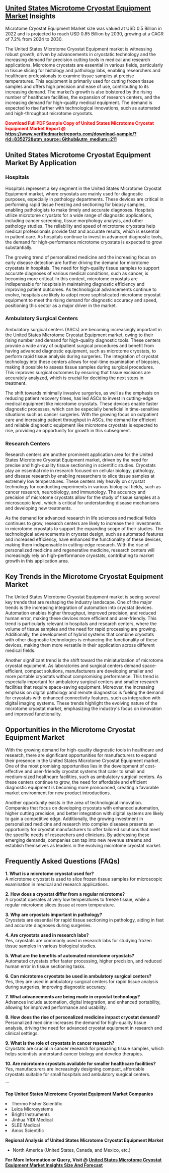<h2><a href="https://www.verifiedmarketreports.com/download-sample/?rid=835272&amp;utm_source=Github&amp;utm_medium=211" target="_blank">United States Microtome Cryostat Equipment Market</a> Insights</h2><p>Microtome Cryostat Equipment Market size was valued at USD 0.5 Billion in 2022 and is projected to reach USD 0.85 Billion by 2030, growing at a CAGR of 7.2% from 2024 to 2030.</p><p><p>The United States Microtome Cryostat Equipment market is witnessing robust growth, driven by advancements in cryostatic technology and the increasing demand for precision cutting tools in medical and research applications. Microtome cryostats are essential in various fields, particularly in tissue slicing for histology and pathology labs, enabling researchers and healthcare professionals to examine tissue samples at precise temperatures. This equipment is primarily used for cutting frozen tissue samples and offers high precision and ease of use, contributing to its increasing demand. The market’s growth is also bolstered by the rising number of healthcare facilities, the expansion of research centers, and the increasing demand for high-quality medical equipment. The demand is expected to rise further with technological innovations, such as automated and high-throughput microtome cryostats. <strong><p><span class=""><span style="color: #ff0000;"><strong>Download Full PDF Sample Copy of United States Microtome Cryostat Equipment Market Report</strong> @ </span><a href="https://www.verifiedmarketreports.com/download-sample/?rid=835272&amp;utm_source=Github&amp;utm_medium=211" target="_blank">https://www.verifiedmarketreports.com/download-sample/?rid=835272&amp;utm_source=Github&amp;utm_medium=211</a></span></p></strong></p><h2>United States Microtome Cryostat Equipment Market By Application</h2><h3>Hospitals</h3><p>Hospitals represent a key segment in the United States Microtome Cryostat Equipment market, where cryostats are mainly used for diagnostic purposes, especially in pathology departments. These devices are critical in performing rapid tissue freezing and sectioning for biopsy samples, enabling pathologists to make timely and accurate diagnoses. Hospitals utilize microtome cryostats for a wide range of diagnostic applications, including cancer screening, tissue morphology analysis, and other pathology studies. The reliability and speed of microtome cryostats help medical professionals provide fast and accurate results, which is essential in patient care. As hospitals continue to invest in advanced diagnostic tools, the demand for high-performance microtome cryostats is expected to grow substantially.</p><p>The growing trend of personalized medicine and the increasing focus on early disease detection are further driving the demand for microtome cryostats in hospitals. The need for high-quality tissue samples to support accurate diagnoses of various medical conditions, such as cancer, is becoming more critical. In this context, microtome cryostats are indispensable for hospitals in maintaining diagnostic efficiency and improving patient outcomes. As technological advancements continue to evolve, hospitals are likely to adopt more sophisticated microtome cryostat equipment to meet the rising demand for diagnostic accuracy and speed, positioning this sector as a major driver in the market.</p><h3>Ambulatory Surgical Centers</h3><p>Ambulatory surgical centers (ASCs) are becoming increasingly important in the United States Microtome Cryostat Equipment market, owing to their rising number and demand for high-quality diagnostic tools. These centers provide a wide array of outpatient surgical procedures and benefit from having advanced diagnostic equipment, such as microtome cryostats, to perform rapid tissue analysis during surgeries. The integration of cryostat technology into these centers allows for real-time examination of biopsies, making it possible to assess tissue samples during surgical procedures. This improves surgical outcomes by ensuring that tissue excisions are accurately analyzed, which is crucial for deciding the next steps in treatment.</p><p>The shift towards minimally invasive surgeries, as well as the emphasis on reducing patient recovery times, has led ASCs to invest in cutting-edge medical equipment like microtome cryostats. These devices enable faster diagnostic processes, which can be especially beneficial in time-sensitive situations such as cancer surgeries. With the growing focus on outpatient care and increasing patient throughput in ASCs, the demand for efficient and reliable diagnostic equipment like microtome cryostats is expected to rise, providing an opportunity for growth in this subsegment.</p><h3>Research Centers</h3><p>Research centers are another prominent application area for the United States Microtome Cryostat Equipment market, driven by the need for precise and high-quality tissue sectioning in scientific studies. Cryostats play an essential role in research focused on cellular biology, pathology, and disease research by enabling researchers to slice tissue samples at extremely low temperatures. These centers rely heavily on cryostat technology for conducting experiments in various biological fields, such as cancer research, neurobiology, and immunology. The accuracy and precision of microtome cryostats allow for the study of tissue samples at a microscopic level, which is critical for understanding disease mechanisms and developing new treatments.</p><p>As the demand for advanced research in life sciences and medical fields continues to grow, research centers are likely to increase their investments in microtome cryostats to support the expanding scope of their studies. The technological advancements in cryostat design, such as automated features and increased efficiency, have enhanced the functionality of these devices, making them indispensable in cutting-edge research. With the rise of personalized medicine and regenerative medicine, research centers will increasingly rely on high-performance cryostats, contributing to market growth in this application area.</p><h2>Key Trends in the Microtome Cryostat Equipment Market</h2><p>The United States Microtome Cryostat Equipment market is seeing several key trends that are reshaping the industry landscape. One of the major trends is the increasing integration of automation into cryostat devices. Automation enables higher throughput, improved precision, and reduced human error, making these devices more efficient and user-friendly. This trend is particularly relevant in hospitals and research centers, where the volume of tissue samples and the need for rapid processing are growing. Additionally, the development of hybrid systems that combine cryostats with other diagnostic technologies is enhancing the functionality of these devices, making them more versatile in their application across different medical fields.</p><p>Another significant trend is the shift toward the miniaturization of microtome cryostat equipment. As laboratories and surgical centers demand space-efficient, compact solutions, manufacturers are developing smaller and more portable cryostats without compromising performance. This trend is especially important for ambulatory surgical centers and smaller research facilities that require space-saving equipment. Moreover, the increasing emphasis on digital pathology and remote diagnostics is fueling the demand for cryostats with enhanced connectivity features, such as integration with digital imaging systems. These trends highlight the evolving nature of the microtome cryostat market, emphasizing the industry's focus on innovation and improved functionality.</p><h2>Opportunities in the Microtome Cryostat Equipment Market</h2><p>With the growing demand for high-quality diagnostic tools in healthcare and research, there are significant opportunities for manufacturers to expand their presence in the United States Microtome Cryostat Equipment market. One of the most promising opportunities lies in the development of cost-effective and user-friendly cryostat systems that cater to small and medium-sized healthcare facilities, such as ambulatory surgical centers. As these centers continue to grow, the need for affordable and efficient diagnostic equipment is becoming more pronounced, creating a favorable market environment for new product introductions.</p><p>Another opportunity exists in the area of technological innovation. Companies that focus on developing cryostats with enhanced automation, higher cutting precision, and better integration with digital systems are likely to gain a competitive edge. Additionally, the growing investment in personalized medicine and research into complex diseases presents an opportunity for cryostat manufacturers to offer tailored solutions that meet the specific needs of researchers and clinicians. By addressing these emerging demands, companies can tap into new revenue streams and establish themselves as leaders in the evolving microtome cryostat market.</p><h2>Frequently Asked Questions (FAQs)</h2><p><strong>1. What is a microtome cryostat used for?</strong><br> A microtome cryostat is used to slice frozen tissue samples for microscopic examination in medical and research applications.</p><p><strong>2. How does a cryostat differ from a regular microtome?</strong><br> A cryostat operates at very low temperatures to freeze tissue, while a regular microtome slices tissue at room temperature.</p><p><strong>3. Why are cryostats important in pathology?</strong><br> Cryostats are essential for rapid tissue sectioning in pathology, aiding in fast and accurate diagnoses during surgeries.</p><p><strong>4. Are cryostats used in research labs?</strong><br> Yes, cryostats are commonly used in research labs for studying frozen tissue samples in various biological studies.</p><p><strong>5. What are the benefits of automated microtome cryostats?</strong><br> Automated cryostats offer faster processing, higher precision, and reduced human error in tissue sectioning tasks.</p><p><strong>6. Can microtome cryostats be used in ambulatory surgical centers?</strong><br> Yes, they are used in ambulatory surgical centers for rapid tissue analysis during surgeries, improving diagnostic accuracy.</p><p><strong>7. What advancements are being made in cryostat technology?</strong><br> Advances include automation, digital integration, and enhanced portability, allowing for improved performance and usability.</p><p><strong>8. How does the rise of personalized medicine impact cryostat demand?</strong><br> Personalized medicine increases the demand for high-quality tissue analysis, driving the need for advanced cryostat equipment in research and clinical settings.</p><p><strong>9. What is the role of cryostats in cancer research?</strong><br> Cryostats are crucial in cancer research for preparing tissue samples, which helps scientists understand cancer biology and develop therapies.</p><p><strong>10. Are microtome cryostats available for smaller healthcare facilities?</strong><br> Yes, manufacturers are increasingly designing compact, affordable cryostats suitable for small hospitals and ambulatory surgical centers.</p>```</p><p><strong>Top United States Microtome Cryostat Equipment Market Companies</strong></p><div data-test-id=""><p><li>Thermo Fisher Scientific</li><li> Leica Microsystems</li><li> Bright Instruments</li><li> Jinhua YIDI Medical</li><li> SLEE Medical</li><li> Amos Scientific</li></p><div><strong>Regional Analysis of&nbsp;United States Microtome Cryostat Equipment Market</strong></div><ul><li dir="ltr"><p dir="ltr">North America&nbsp;(United States, Canada, and Mexico, etc.)</p></li></ul><p><strong>For More Information or Query, Visit @&nbsp;</strong><strong><a href="https://www.verifiedmarketreports.com/product/microtome-cryostat-equipment-market/?utm_source=Github&amp;utm_medium=211" target="_blank">United States Microtome Cryostat Equipment Market Insights Size And Forecast</a></strong></p></div>
